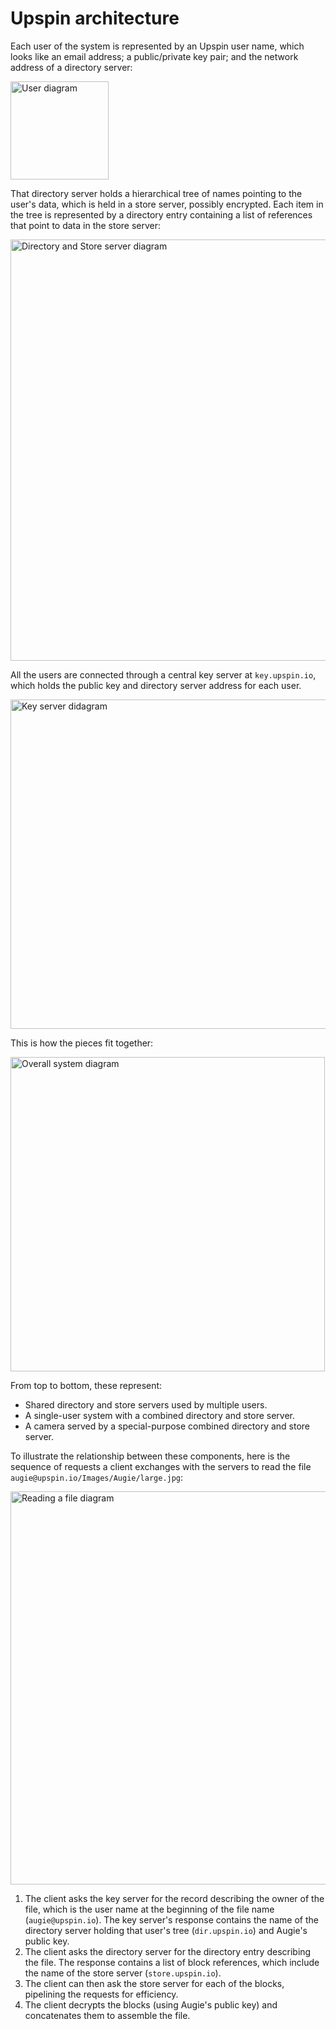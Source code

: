 # Upspin architecture

Each user of the system is represented by an Upspin user name, which looks like
an email address; a public/private key pair; and the network address of a
directory server:

<img src="/images/arch/user.png" width="157" alt="User diagram"/>

That directory server holds a hierarchical tree of names pointing to the user's
data, which is held in a store server, possibly encrypted.
Each item in the tree is represented by a directory entry containing a list of
references that point to data in the store server:

<img src="/images/arch/dirstore.png" width="674" alt="Directory and Store server diagram"/>

All the users are connected through a central key server at `key.upspin.io`,
which holds the public key and directory server address for each user.

<img src="/images/arch/key.png" width="527" alt="Key server didagram"/>

This is how the pieces fit together:

<img src="/images/arch/overall.png" width="503" alt="Overall system diagram"/>

From top to bottom, these represent:

- Shared directory and store servers used by multiple users.
- A single-user system with a combined directory and store server.
- A camera served by a special-purpose combined directory and store server.

To illustrate the relationship between these components, here is the sequence
of requests a client exchanges with the servers to read the file
`augie@upspin.io/Images/Augie/large.jpg`:

<img src="/images/arch/readfile.png" width="629" alt="Reading a file diagram"/>

1. The client asks the key server for the record describing the owner of the
   file, which is the user name at the beginning of the file name (`augie@upspin.io`).
   The key server's response contains the name of the directory server holding
   that user's tree (`dir.upspin.io`) and Augie's public key.
2. The client asks the directory server for the directory entry describing the
   file. The response contains a list of block references, which include the
   name of the store server (`store.upspin.io`).
3. The client can then ask the store server for each of the blocks, pipelining
   the requests for efficiency.
4. The client decrypts the blocks (using Augie's public key) and concatenates
   them to assemble the file.
